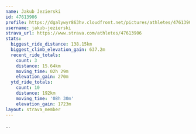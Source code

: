 ```yaml
---
name: Jakub Jezierski
id: 47613906
profile: https://dgalywyr863hv.cloudfront.net/pictures/athletes/47613906/14681924/1/large.jpg
username: jakub-jezierski
strava_url: https://www.strava.com/athletes/47613906
stats:
  biggest_ride_distance: 138.15km
  biggest_climb_elevation_gain: 637.2m
  recent_ride_totals:
    count: 3
    distance: 15.64km
    moving_time: 02h 29m
    elevation_gain: 270m
  ytd_ride_totals:
    count: 10
    distance: 192km
    moving_time: '08h 30m'
    elevation_gain: 1723m
layout: strava_member
--- 
```

...
